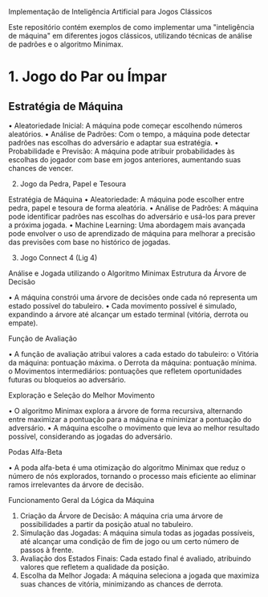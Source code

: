 Implementação de Inteligência Artificial para Jogos Clássicos

Este repositório contém exemplos de como implementar uma "inteligência de máquina" em diferentes jogos clássicos, utilizando técnicas de análise de padrões e o algoritmo Minimax.

# 1. Jogo do Par ou Ímpar
## Estratégia de Máquina

•	Aleatoriedade Inicial: A máquina pode começar escolhendo números aleatórios.
•	Análise de Padrões: Com o tempo, a máquina pode detectar padrões nas escolhas do adversário e adaptar sua estratégia.
•	Probabilidade e Previsão: A máquina pode atribuir probabilidades às escolhas do jogador com base em jogos anteriores, aumentando suas chances de vencer.

2. Jogo da Pedra, Papel e Tesoura
   
Estratégia de Máquina
•	Aleatoriedade: A máquina pode escolher entre pedra, papel e tesoura de forma aleatória.
•	Análise de Padrões: A máquina pode identificar padrões nas escolhas do adversário e usá-los para prever a próxima jogada.
•	Machine Learning: Uma abordagem mais avançada pode envolver o uso de aprendizado de máquina para melhorar a precisão das previsões com base no histórico de jogadas.

3. Jogo Connect 4 (Lig 4)
   
Análise e Jogada utilizando o Algoritmo Minimax
Estrutura da Árvore de Decisão

•	A máquina constrói uma árvore de decisões onde cada nó representa um estado possível do tabuleiro.
•	Cada movimento possível é simulado, expandindo a árvore até alcançar um estado terminal (vitória, derrota ou empate).

Função de Avaliação

•	A função de avaliação atribui valores a cada estado do tabuleiro:
o	Vitória da máquina: pontuação máxima.
o	Derrota da máquina: pontuação mínima.
o	Movimentos intermediários: pontuações que refletem oportunidades futuras ou bloqueios ao adversário.

Exploração e Seleção do Melhor Movimento

•	O algoritmo Minimax explora a árvore de forma recursiva, alternando entre maximizar a pontuação para a máquina e minimizar a pontuação do adversário.
•	A máquina escolhe o movimento que leva ao melhor resultado possível, considerando as jogadas do adversário.

Podas Alfa-Beta

•	A poda alfa-beta é uma otimização do algoritmo Minimax que reduz o número de nós explorados, tornando o processo mais eficiente ao eliminar ramos irrelevantes da árvore de decisão.

Funcionamento Geral da Lógica da Máquina

1.	Criação da Árvore de Decisão: A máquina cria uma árvore de possibilidades a partir da posição atual no tabuleiro.
2.	Simulação das Jogadas: A máquina simula todas as jogadas possíveis, até alcançar uma condição de fim de jogo ou um certo número de passos à frente.
3.	Avaliação dos Estados Finais: Cada estado final é avaliado, atribuindo valores que refletem a qualidade da posição.
4.	Escolha da Melhor Jogada: A máquina seleciona a jogada que maximiza suas chances de vitória, minimizando as chances de derrota.

